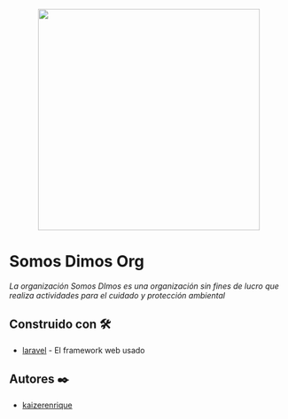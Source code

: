 <p align="center"><a href="http://somosdimos.org/" target="_blank"><img src="https://drive.google.com/uc?export=download&id=1TqfF3nLztnEIJXLTOa8djtELazoJ5p7l" width="400"></a></p>

# Somos Dimos Org
_La organización Somos DImos es una organización sin fines de lucro que realiza actividades para el cuidado y protección ambiental_

## Construido con 🛠️
* [laravel](https://laravel.com/) - El framework web usado

## Autores ✒️
* [kaizerenrique](https://github.com/kaizerenrique)